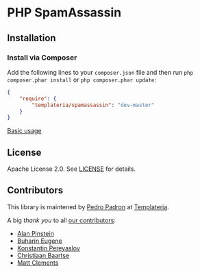 PHP SpamAssassin
=====
## Installation

### Install via Composer

Add the following lines to your `composer.json` file and then run `php composer.phar install` or `php composer.phar update`:

```json
{
    "require": {
        "templateria/spamassassin": "dev-master"
    }
}
```

[Basic usage](docs/)

## License

Apache License 2.0. See [LICENSE](LICENSE) for details.

## Contributors

This library is maintened by [Pedro Padron](https://github.com/ppadron) at [Templateria](https://templateria.com).

A big *thank you* to all [our contributors](https://github.com/templateria/php-spamassassin/graphs/contributors):

* [Alan Pinstein](https://github.com/apinstein)
* [Buharin Eugene](https://github.com/webeith)
* [Konstantin Pereyaslov](https://github.com/perk11)
* [Christiaan Baartse](https://github.com/christiaan)
* [Matt Clements](https://github.com/mattclements)
